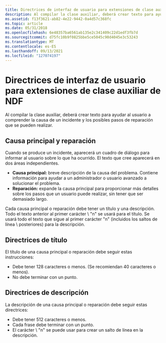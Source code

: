 ```yaml
---
title: Directrices de interfaz de usuario para extensiones de clase auxiliar de NDF
description: Al compilar la clase auxiliar, deberá crear texto para ayudar al usuario a comprender la causa de un incidente y los posibles pasos de reparación que se pueden realizar.
ms.assetid: f13f3621-ab82-4e22-9442-0a4d57c368fc
ms.topic: article
ms.date: 05/31/2018
ms.openlocfilehash: 6e48357ba6561ab135e2c341409c22d1edf3fb7d
ms.sourcegitcommit: d75fc10b9f0825bbe5ce5045c90d4045e3c53243
ms.translationtype: MT
ms.contentlocale: es-ES
ms.lasthandoff: 09/13/2021
ms.locfileid: "127074197"
---
```

# <a name="ui-guidelines-for-ndf-helper-class-extensions"></a>Directrices de interfaz de usuario para extensiones de clase auxiliar de NDF

Al compilar la clase auxiliar, deberá crear texto para ayudar al usuario a comprender la causa de un incidente y los posibles pasos de reparación que se pueden realizar.

## <a name="root-cause-and-repair"></a>Causa principal y reparación

Cuando se produce un incidente, aparecerá un cuadro de diálogo para informar al usuario sobre lo que ha ocurrido. El texto que cree aparecerá en dos áreas independientes.

-   **Causa principal:** breve descripción de la causa del problema. Contiene información para ayudar a un administrador o usuario avanzado a solucionar el problema.
-   **Reparación:** expande la causa principal para proporcionar más detalles sobre los pasos que un usuario puede realizar, sin tener que ser demasiado largo.

Cada causa principal o reparación debe tener un título y una descripción. Todo el texto anterior al primer carácter \\ "n" se usará para el título. Se usará todo el texto que sigue al primer carácter "n" (incluidos los saltos de línea \\ posteriores) para la descripción.

## <a name="title-guidelines"></a>Directrices de título

El título de una causa principal o reparación debe seguir estas instrucciones:

-   Debe tener 128 caracteres o menos. (Se recomiendan 40 caracteres o menos).
-   No debe terminar con un punto.

## <a name="description-guidelines"></a>Directrices de descripción

La descripción de una causa principal o reparación debe seguir estas directrices:

-   Debe tener 512 caracteres o menos.
-   Cada frase debe terminar con un punto.
-   El carácter \\ "n" se puede usar para crear un salto de línea en la descripción.

 

 




